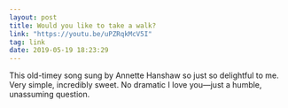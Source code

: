 ```yaml
---
layout: post
title: Would you like to take a walk?
link: "https://youtu.be/uPZRqkMcV5I"
tag: link
date: 2019-05-19 18:23:29
---
```

This old-timey song sung by Annette Hanshaw so just so delightful to me. Very simple, incredibly sweet. No dramatic I love you—just a humble, unassuming question. 